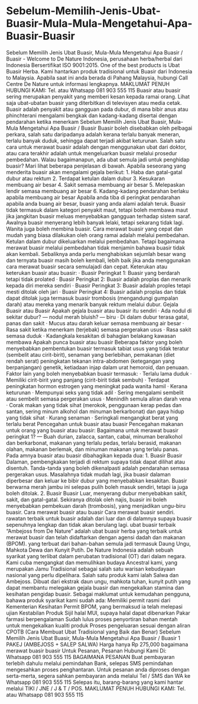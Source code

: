 # Sebelum-Memilih-Jenis-Ubat-Buasir-Mula-Mula-Mengetahui-Apa-Buasir-Buasir
Sebelum Memilih Jenis Ubat Buasir, Mula-Mula Mengetahui Apa Buasir / Buasir - Welcome to De Nature Indonesia, perusahaan herba/herbal dari Indonesia Bersertifikat ISO 9001:2015. One of the best products is Ubat Buasir Herba. Kami hantarkan produk tradisional untuk Buasir dari Indonesia to Malaysia. Apabila saat ini anda berada di Pahang Malaysia, hubungi Call Centre De Nature untuk informasi lengkapnya.  MAKLUMAT PENUH HUBUNGI KAMI: Tel. atau Whatsapp 081 903 555 115   Buasir atau buasir sering merupakan penyakit yang memberi kesan kepada ramai orang. Lihat saja ubat-ubatan buasir yang diterbitkan di televisyen atau media cetak. Buasir adalah penyakit atau gangguan pada dubur, di mana bibir anus atau phinchterani mengalami bengkak dan kadang-kadang disertai dengan pendarahan ketika menerkam  Sebelum Memilih Jenis Ubat Buasir, Mula-Mula Mengetahui Apa Buasir / Buasir Buasir boleh disebabkan oleh pelbagai perkara, salah satu daripadanya adalah kerana terlalu banyak meneran, terlalu banyak duduk, sehingga dapat terjadi akibat keturunan. Salah satu cara untuk merawat buasir adalah dengan menggunakan ubat dari doktor, atau cara terakhir adalah untuk mengeluarkan buasir melalui prosedur pembedahan. Walau bagaimanapun, ada ubat semula jadi untuk penghidap buasir? Mari lihat beberapa penjelasan di bawah.  Apabila seseorang yang menderita buasir akan mengalami gejala berikut:  1. Haba dan gatal-gatal dubur atau rektum 2. Terdapat ketulan dalam dubur 3. Kesukaran membuang air besar 4. Sakit semasa membuang air besar 5. Melepaskan lendir semasa membuang air besar 6. Kadang-kadang pendarahan berlaku apabila membuang air besar  Apabila anda tiba di peringkat pendarahan apabila anda buang air besar, buasir yang anda alami adalah teruk. Buasir tidak termasuk dalam kategori penyakit maut, tetapi boleh membawa maut jika jangkitan buasir meluas menyebabkan gangguan terhadap sistem saraf.  Awalnya buasir menyerang lebih banyak lelaki, tetapi sekarang tidak lagi. Wanita juga boleh membina buasir. Cara merawat buasir yang cepat dan mudah yang biasa dilakukan oleh orang ramai adalah melalui pembedahan. Ketulan dalam dubur dikeluarkan melalui pembedahan. Tetapi bagaimana merawat buasir melalui pembedahan tidak menjamin bahawa buasir tidak akan kembali. Sebaliknya anda perlu menghabiskan sejumlah besar wang dan ternyata buasir masih boleh kembali, lebih baik jika anda menggunakan cara merawat buasir secara semulajadi dan cepat. Keterukan atau keterukan buasir atau buasir: · Buasir Peringkat 1: Buasir yang berdarah tetapi tidak prolated · Buasir Peringkat 2: Buasir adalah proplas dan menarik kepada diri mereka sendiri · Buasir Peringkat 3: Buasir adalah proples tetapi mesti ditolak oleh jari · Buasir Peringkat 4: Buasir adalah proplas dan tidak dapat ditolak  juga termasuk buasir trombosis (mengandungi gumpalan darah) atau mereka yang menarik banyak rektum melalui dubur. Gejala Buasir atau Buasir  Apakah gejala buasir atau buasir itu sendiri · Ada nodul di sekitar dubur? — nodul merah bluish? — biru · Di dalam dubur terasa gatal, panas dan sakit · Mucus atau darah keluar semasa membuang air besar · Rasa sakit ketika menerkam (terjebak) semasa pergerakan usus · Rasa sakit semasa duduk · Kadangkala kesakitan di bahagian belakang kawasan membawa Apakah punca buasir atau buasir Beberapa faktor yang boleh menyebabkan pembentukan buasir termasuk tabiat usus yang tidak teratur (sembelit atau cirit-birit), senaman yang berlebihan, pemakanan (diet rendah serat) peningkatan tekanan intra-abdomen (ketegangan yang berpanjangan) genetik, ketiadaan injap dalam urat hemoroid, dan penuaan.  Faktor lain yang boleh menyebabkan buasir termasuk: · Terlalu lama duduk · Memiliki cirit-birit yang panjang (cirit-birit tidak sembuh) · Terdapat peningkatan hormon estrogen yang meningkat pada wanita hamil · Kerana keturunan · Mempunyai seks yang tidak adil · Sering mengalami sembelit atau sembelit semasa pergerakan usus · Menindih semula aliran darah vena · Corak makan yang tidak sihat (merokok, penggunaan kerap pedas dan santan, sering minum alkohol dan minuman berkarbonat) dan gaya hidup yang tidak sihat · Kurang senaman · Seringkali mengangkat berat yang terlalu berat Pencegahan untuk buasir atau buasir  Pencegahan makanan untuk orang yang buasir atau buasir:  Bagaimana untuk merawat buasir peringkat 1? — Buah durian, zalacca, santan, cabai, minuman beralkohol dan berkarbonat, makanan yang terlalu pedas, terlalu berasid, makanan olahan, makanan berlemak, dan minuman makanan yang terlalu panas. Pada amnya buasir atau buasir dibahagikan kepada dua:  1. Buasir Buasir Dalaman, pembengkakan terjadi di rektum supaya tidak dapat dilihat atau disentuh. Tanda-tanda yang boleh dikenalpasti adalah pendarahan semasa pergerakan usus. Masalahnya tidak mudah lagi, jika buasir dalaman diperbesar dan keluar ke bibir dubur yang menyebabkan kesakitan. Buasir berwarna merah jambu ini selepas pulih boleh masuk sendiri, tetapi ia juga boleh ditolak.  2. Buasir Buasir Luar, menyerang dubur menyebabkan sakit, sakit, dan gatal-gatal. Sekiranya ditolak oleh najis, buasir ini boleh menyebabkan pembekuan darah (trombosis), yang menjadikan ungu-biru buasir.  Cara merawat buasir atau buasir Cara merawat buasir sendiri. rawatan terbaik untuk buasir adalah dari luar dan di dalamnya supaya buasir sepenuhnya lengkap dan tidak akan berulang lagi. ubat buasir terbaik “Ambejoss from De Nature” adalah ubat buasir herba yang terbaik untuk merawat buasir dan telah didaftarkan dengan agensi dadah dan makanan (BPOM). yang terbuat dari bahan-bahan semula jadi termasuk Daung Ungu, Mahkota Dewa dan Kunyit Putih.  De Nature Indonesia adalah sebuah syarikat yang terlibat dalam perubatan tradisional (OT) dari dalam negara. Kami cuba mengangkat dan memulihkan budaya Ancestral kami, yang merupakan Jamu Tradisional sebagai salah satu warisan kebudayaan nasional yang perlu dipelihara.  Salah satu produk kami ialah Salwa dan Ambejoss. Dibuat dari ekstrak daun ungu, mahkota tuhan, kunyit putih yang dapat membantu melegakan gejala buasir dan mengekalkan stamina dan kesihatan pengidap buasir. Sebagai maklumat untuk kemudahan pengguna, bahawa produk syarikat kami sudah ada: Memiliki permit rasmi dari Kementerian Kesihatan Permit BPOM, yang bermaksud ia telah melepasi ujian Kestabilan Produk Sijil halal MUI, supaya halal dapat dibenarkan Pakar farmasi berpengalaman Sudah lulus proses penyortiran bahan mentah untuk mengekalkan kualiti produk Proses pengeluaran sesuai dengan aliran CPOTB (Cara Membuat Ubat Tradisional yang Baik dan Benar)  Sebelum Memilih Jenis Ubat Buasir, Mula-Mula Mengetahui Apa Buasir / Buasir   1 PAKEJ (AMBEJOSS + SALEP SALWA) Harga hanya Rp 275,000  bagaimana merawat buasir buasir Untuk Pesanan, Pesanan Hubungi Kami Di: Whatsapp 081 903 555 115   BAGAIMANA PESANAN Buat pembayaran terlebih dahulu melalui pemindahan Bank, selepas SMS pemindahan mengesahkan proses penghantaran. Untuk pesanan anda diproses dengan serta-merta, segera sahkan pembayaran anda melalui Tel / SMS dan WA ke Whatsapp 081 903 555 115 Selepas itu, barang-barang yang kami hantar melalui TIKI / JNE / J &amp; T / POS.  MAKLUMAT PENUH HUBUNGI KAMI: Tel. atau Whatsapp 081 903 555 115 
